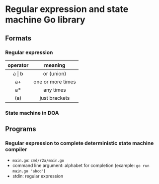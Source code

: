 # Regular expression and state machine Go library

## Formats

### Regular expression

|  operator  |      meaning      |
|:----------:|:-----------------:|
| a &#124; b |    or (union)     |
|     a+     | one or more times |
|     a*     |     any times     |
|    (a)     |   just brackets   |

### State machine in DOA

## Programs

### Regular expression to complete deterministic state machine compiler
- `main.go`: `cmd/r2a/main.go`
- command line argument: alphabet for completion (example: `go run main.go "abcd"`)
- stdin: regular expression